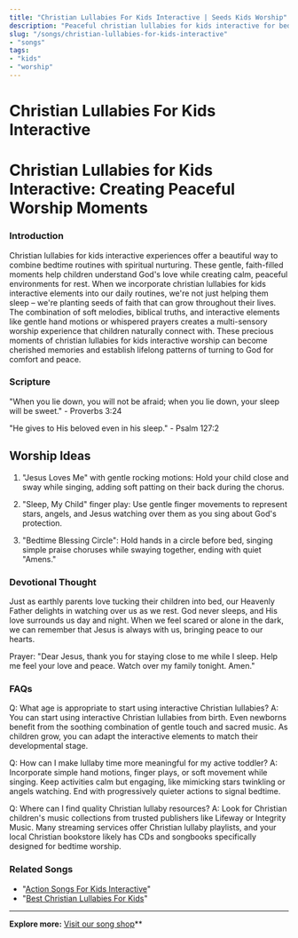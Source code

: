 ```yaml
---
title: "Christian Lullabies For Kids Interactive | Seeds Kids Worship"
description: "Peaceful christian lullabies for kids interactive for bedtime and quiet moments. Christian music to comfort and nurture young children's faith."
slug: "/songs/christian-lullabies-for-kids-interactive"
- "songs"
tags:
- "kids"
- "worship"
---
```


# Christian Lullabies For Kids Interactive

# Christian Lullabies for Kids Interactive: Creating Peaceful Worship Moments

### Introduction
Christian lullabies for kids interactive experiences offer a beautiful way to combine bedtime routines with spiritual nurturing. These gentle, faith-filled moments help children understand God's love while creating calm, peaceful environments for rest. When we incorporate christian lullabies for kids interactive elements into our daily routines, we're not just helping them sleep – we're planting seeds of faith that can grow throughout their lives. The combination of soft melodies, biblical truths, and interactive elements like gentle hand motions or whispered prayers creates a multi-sensory worship experience that children naturally connect with. These precious moments of christian lullabies for kids interactive worship can become cherished memories and establish lifelong patterns of turning to God for comfort and peace.

### Scripture
"When you lie down, you will not be afraid; when you lie down, your sleep will be sweet." - Proverbs 3:24

"He gives to His beloved even in his sleep." - Psalm 127:2

## Worship Ideas
1. "Jesus Loves Me" with gentle rocking motions: Hold your child close and sway while singing, adding soft patting on their back during the chorus.

2. "Sleep, My Child" finger play: Use gentle finger movements to represent stars, angels, and Jesus watching over them as you sing about God's protection.

3. "Bedtime Blessing Circle": Hold hands in a circle before bed, singing simple praise choruses while swaying together, ending with quiet "Amens."

### Devotional Thought
Just as earthly parents love tucking their children into bed, our Heavenly Father delights in watching over us as we rest. God never sleeps, and His love surrounds us day and night. When we feel scared or alone in the dark, we can remember that Jesus is always with us, bringing peace to our hearts.

Prayer: "Dear Jesus, thank you for staying close to me while I sleep. Help me feel your love and peace. Watch over my family tonight. Amen."

### FAQs

Q: What age is appropriate to start using interactive Christian lullabies?
A: You can start using interactive Christian lullabies from birth. Even newborns benefit from the soothing combination of gentle touch and sacred music. As children grow, you can adapt the interactive elements to match their developmental stage.

Q: How can I make lullaby time more meaningful for my active toddler?
A: Incorporate simple hand motions, finger plays, or soft movement while singing. Keep activities calm but engaging, like mimicking stars twinkling or angels watching. End with progressively quieter actions to signal bedtime.

Q: Where can I find quality Christian lullaby resources?
A: Look for Christian children's music collections from trusted publishers like Lifeway or Integrity Music. Many streaming services offer Christian lullaby playlists, and your local Christian bookstore likely has CDs and songbooks specifically designed for bedtime worship.

### Related Songs

- "[Action Songs For Kids Interactive](/songs/action-songs-for-kids-interactive/)"
- "[Best Christian Lullabies For Kids](/songs/best-christian-lullabies-for-kids/)"

---

**Explore more:** [Visit our song shop](https://seedskidsworship.com/shop)**

<!-- Schema Markup -->
<script type="application/ld+json">
{
  "@context": "https://schema.org",
  "@type": "MusicRecording",
  "name": "Christian Lullabies For Kids Interactive",
  "byArtist": {
    "@type": "MusicGroup",
    "name": "Seeds Kids Worship"
  },
  "isFamilyFriendly": true,
  "url": "https://seedskidsworship.com/songs/christian-lullabies-for-kids-interactive/"
}
</script>